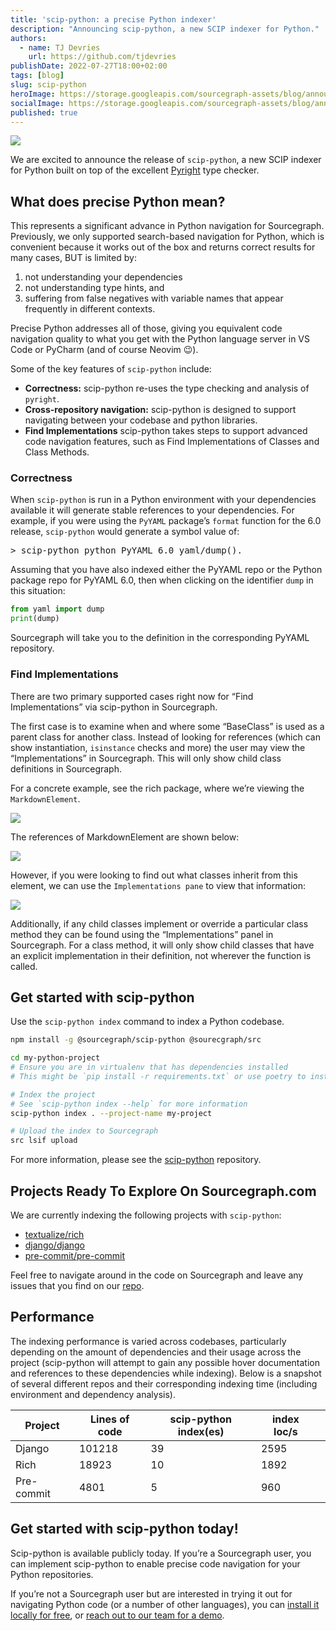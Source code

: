 ```yaml
---
title: 'scip-python: a precise Python indexer'
description: "Announcing scip-python, a new SCIP indexer for Python."
authors:
  - name: TJ Devries
    url: https://github.com/tjdevries
publishDate: 2022-07-27T18:00+02:00
tags: [blog]
slug: scip-python
heroImage: https://storage.googleapis.com/sourcegraph-assets/blog/announcing-scip-python-logo.png
socialImage: https://storage.googleapis.com/sourcegraph-assets/blog/announcing-scip-python-logo.png
published: true
---
```


![](https://storage.googleapis.com/sourcegraph-assets/blog/announcing-scip-python-logo.png)

We are excited to announce the release of `scip-python`, a new SCIP indexer for Python built on top of the excellent [Pyright](https://github.com/microsoft/pyright) type checker. 

## What does precise Python mean?

This represents a significant advance in Python navigation for Sourcegraph. Previously, we only supported search-based navigation for Python, which is convenient because it works out of the box and returns correct results for many cases, BUT is limited by:
1. not understanding your dependencies
2. not understanding type hints, and
3. suffering from false negatives with variable names that appear frequently in different contexts. 

Precise Python addresses all of those, giving you equivalent code navigation quality to what you get with the Python language server in VS Code or PyCharm (and of course Neovim 😉).

<YouTube
  id="uhFO-j7SV_0"
  title="Precise Python navigation between dependencies"
/>

Some of the key features of `scip-python` include: 
- **Correctness:** scip-python re-uses the type checking and analysis of `pyright`. 
- **Cross-repository navigation:** scip-python is designed to support navigating between your codebase and python libraries.
- **Find Implementations** scip-python takes steps to support advanced code navigation features, such as Find Implementations of Classes and Class Methods.

### Correctness

When `scip-python` is run in a Python environment with your dependencies available it will generate stable references to your dependencies. For example, if you were using the `PyYAML` package’s `format` function for the 6.0 release, `scip-python` would generate a symbol value of:

<pre>> scip-python python PyYAML 6.0 yaml/dump().</pre>

Assuming that you have also indexed either the PyYAML repo or the Python package repo for PyYAML 6.0, then when clicking on the identifier `dump` in this situation:

```python
from yaml import dump
print(dump)
```
Sourcegraph will take you to the definition in the corresponding PyYAML repository.

### Find Implementations

There are two primary supported cases right now for “Find Implementations” via scip-python in Sourcegraph.

The first case is to examine when and where some “BaseClass” is used as a parent class for another class. Instead of looking for references (which can show instantiation, `isinstance` checks and more) the user may view the “Implementations” in Sourcegraph. This will only show child class definitions in Sourcegraph.

For a concrete example, see the rich package, where we’re viewing the `MarkdownElement`.

![](https://storage.googleapis.com/sourcegraph-assets/blog/scip-python/class-markdownelement.png)

The references of MarkdownElement are shown below:

![](https://storage.googleapis.com/sourcegraph-assets/blog/scip-python/class-references.png)

However, if you were looking to find out what classes inherit from this element, we can use the `Implementations pane` to view that information:

![](https://storage.googleapis.com/sourcegraph-assets/blog/scip-python/class-implementations.png)

Additionally, if any child classes implement or override a particular class method they can be found using the “Implementations” panel in Sourcegraph. For a class method, it will only show child classes that have an explicit implementation in their definition, not wherever the function is called.

## Get started with scip-python

Use the `scip-python index` command to index a Python codebase.

 ```bash
npm install -g @sourcegraph/scip-python @sourecgraph/src

cd my-python-project 
# Ensure you are in virtualenv that has dependencies installed
# This might be `pip install -r requirements.txt` or use poetry to install them

# Index the project 
# See `scip-python index --help` for more information 
scip-python index . --project-name my-project

# Upload the index to Sourcegraph
src lsif upload
```
For more information, please see the [scip-python](https://github.com/sourcegraph/scip-python) repository.

## Projects Ready To Explore On Sourcegraph.com

We are currently indexing the following projects with `scip-python`:
- [textualize/rich](https://sourcegraph.com/github.com/Textualize/rich)
- [django/django](https://sourcegraph.com/github.com/django/django) 
- [pre-commit/pre-commit](https://sourcegraph.com/github.com/pre-commit/pre-commit)

Feel free to navigate around in the code on Sourcegraph and leave any issues that you find on our [repo](https://github.com/sourcegraph/scip-python).

## Performance

The indexing performance is varied across codebases, particularly depending on the amount of dependencies and their usage across the project (scip-python will attempt to gain any possible hover documentation and references to these dependencies while indexing). Below is a snapshot of several different repos and their corresponding indexing time (including environment and dependency analysis).

| Project    | Lines of code | scip-python index(es) | index loc/s |   |
|------------|---------------|-----------------------|-------------|---|
| Django     | 101218        | 39                    | 2595        |   |
| Rich       | 18923         | 10                    | 1892        |   |
| Pre-commit | 4801          | 5                     | 960         |   |

## Get started with scip-python today!

Scip-python is available publicly today. If you’re a Sourcegraph user, you can implement scip-python to enable precise code navigation for your Python repositories. 

If you’re not a Sourcegraph user but are interested in trying it out for navigating Python code (or a number of other languages), you can [install it locally for free](https://about.sourcegraph.com/get-started/), or [reach out to our team for a demo](https://about.sourcegraph.com/demo).